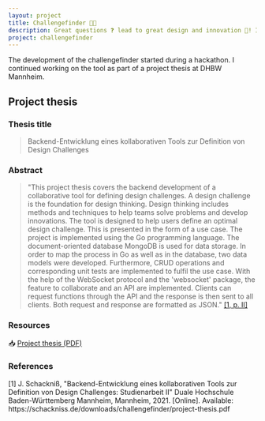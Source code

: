 ```yaml
---
layout: project
title: Challengefinder 🔎💡
description: Great questions ❓ lead to great design and innovation 🚀! If you have a really good design challenge...
project: challengefinder
---
```

The development of the challengefinder started during a hackathon. I continued working on the tool as part of a project thesis at DHBW Mannheim.

## Project thesis

### Thesis title
> Backend-Entwicklung eines kollaborativen Tools zur Definition von Design Challenges

### Abstract
>"This project thesis covers the backend development of a collaborative tool for defining design challenges. A design challenge is the foundation for design thinking. Design thinking includes methods and techniques to help teams solve problems and develop innovations. The tool is designed to help users define an optimal design challenge. This is presented in the form of a use case. The project is implemented using the Go programming language. The document-oriented database MongoDB is used for data storage. In order to map the process in Go as well as in the database, two data models were developed. Furthermore, CRUD operations and corresponding unit tests are implemented to fulfil the use case. With the help of the WebSocket protocol and the 'websocket' package, the feature to collaborate and an API are implemented. Clients can request functions through the API and the response is then sent to all clients. Both request and response are formatted as JSON." [[1, p. II]](#1)

### Resources
<object data="/downloads/challengefinder/project-thesis.pdf" width="100%" height="600" type='application/pdf'></object>

📥 [Project thesis (PDF)](/downloads/challengefinder/project-thesis.pdf)

### References
<a id="1">[1]</a>
J. Schackniß, "Backend-Entwicklung eines kollaborativen Tools zur Definition von Design Challenges: Studienarbeit II" Duale Hochschule Baden-Württemberg Mannheim, Mannheim, 2021. [Online]. Available: https://​schackniss.de​/​downloads/​challengefinder/​project-​thesis.pdf
